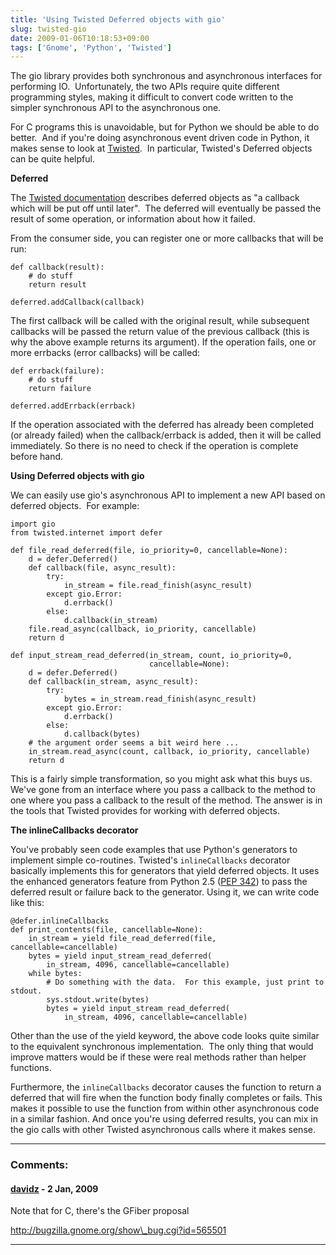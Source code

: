 ```yaml
---
title: 'Using Twisted Deferred objects with gio'
slug: twisted-gio
date: 2009-01-06T10:18:53+09:00
tags: ['Gnome', 'Python', 'Twisted']
---
```


The gio library provides both synchronous and asynchronous interfaces
for performing IO.  Unfortunately, the two APIs require quite different
programming styles, making it difficult to convert code written to the
simpler synchronous API to the asynchronous one.

For C programs this is unavoidable, but for Python we should be able to
do better.  And if you\'re doing asynchronous event driven code in
Python, it makes sense to look at [Twisted](http://twistedmatrix.com/). 
In particular, Twisted\'s Deferred objects can be quite helpful.

**Deferred**

The [Twisted
documentation](http://twistedmatrix.com/documents/8.2.0/api/twisted.internet.defer.Deferred.html)
describes deferred objects as \"a callback which will be put off until
later\".  The deferred will eventually be passed the result of some
operation, or information about how it failed.

From the consumer side, you can register one or more callbacks that will
be run:

    def callback(result):
        # do stuff
        return result

    deferred.addCallback(callback)

The first callback will be called with the original result, while
subsequent callbacks will be passed the return value of the previous
callback (this is why the above example returns its argument). If the
operation fails, one or more errbacks (error callbacks) will be called:

    def errback(failure):
        # do stuff
        return failure

    deferred.addErrback(errback)

If the operation associated with the deferred has already been completed
(or already failed) when the callback/errback is added, then it will be
called immediately. So there is no need to check if the operation is
complete before hand.

**Using Deferred objects with gio**

We can easily use gio\'s asynchronous API to implement a new API based
on deferred objects.  For example:

    import gio
    from twisted.internet import defer

    def file_read_deferred(file, io_priority=0, cancellable=None):
        d = defer.Deferred()
        def callback(file, async_result):
            try:
                in_stream = file.read_finish(async_result)
            except gio.Error:
                d.errback()
            else:
                d.callback(in_stream)
        file.read_async(callback, io_priority, cancellable)
        return d

    def input_stream_read_deferred(in_stream, count, io_priority=0,
                                   cancellable=None):
        d = defer.Deferred()
        def callback(in_stream, async_result):
            try:
                bytes = in_stream.read_finish(async_result)
            except gio.Error:
                d.errback()
            else:
                d.callback(bytes)
        # the argument order seems a bit weird here ...
        in_stream.read_async(count, callback, io_priority, cancellable)
        return d

This is a fairly simple transformation, so you might ask what this buys
us. We\'ve gone from an interface where you pass a callback to the
method to one where you pass a callback to the result of the method. The
answer is in the tools that Twisted provides for working with deferred
objects.

**The inlineCallbacks decorator**

You\'ve probably seen code examples that use Python\'s generators to
implement simple co-routines. Twisted\'s `inlineCallbacks` decorator
basically implements this for generators that yield deferred objects. It
uses the enhanced generators feature from Python 2.5 ([PEP
342](http://www.python.org/dev/peps/pep-0342/)) to pass the deferred
result or failure back to the generator. Using it, we can write code
like this:

    @defer.inlineCallbacks
    def print_contents(file, cancellable=None):
        in_stream = yield file_read_deferred(file, cancellable=cancellable)
        bytes = yield input_stream_read_deferred(
            in_stream, 4096, cancellable=cancellable)
        while bytes:
            # Do something with the data.  For this example, just print to stdout.
            sys.stdout.write(bytes)
            bytes = yield input_stream_read_deferred(
                in_stream, 4096, cancellable=cancellable)

Other than the use of the yield keyword, the above code looks quite
similar to the equivalent synchronous implementation.  The only thing
that would improve matters would be if these were real methods rather
than helper functions.

Furthermore, the `inlineCallbacks` decorator causes the function to
return a deferred that will fire when the function body finally
completes or fails. This makes it possible to use the function from
within other asynchronous code in a similar fashion. And once you\'re
using deferred results, you can mix in the gio calls with other Twisted
asynchronous calls where it makes sense.

---
### Comments:
#### [davidz](http://blog.fubar.dk) - <time datetime="2009-01-06 09:57:47">2 Jan, 2009</time>

Note that for C, there\'s the GFiber proposal

http://bugzilla.gnome.org/show\_bug.cgi?id=565501

---
